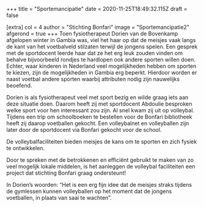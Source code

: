 +++
title = "Sportemancipatie"
date = 2020-11-25T18:49:32.115Z
draft = false

[extra]
col = 4
author = "Stichting Bonfari"
image = "Sportemancipatie2"
afgerond = true
+++
Toen fysiotherapeut Dorien van de Bovenkamp afgelopen winter in Gambia was, viel het haar op dat de meisjes vaak langs de kant van het voetbalveld stilzaten terwijl de jongens spelen. Een gesprek met de sportdocent leerde haar dat ze het erg leuk zouden vinden om behalve bijvoorbeeld rondjes te hardlopen ook andere sporten willen doen. Echter, waar kinderen in Nederland veel mogelijkheden hebben om sporten te kiezen, zijn de mogelijkheden in Gambia erg beperkt. Hierdoor worden er naast voetbal andere sporten waarbij attributen nodig zijn nauwelijks beoefend.

Dorien is als fysiotherapeut veel met sport bezig en wilde graag iets aan deze situatie doen. Daarom heeft zij met sportdocent Abdoulie besproken welke sport voor hen interessant zou zijn. Al snel kwam zij uit op volleybal. Tijdens een trip om schoolboeken te bestellen voor de Bonfari bibliotheek heeft zij daarop voetballen gekocht. Een volleybalnet en volleyballen zijn later door de sportdocent via Bonfari gekocht voor de school.

De volleybalfaciliteiten bieden meisjes de kans om te sporten en zich fysiek te ontwikkelen.

Door te spreken met de betrokkenen en efficiënt gebruikt te maken van zo veel mogelijk lokale middelen, is het aanleggen de volleybal faciliteiten een project dat stichting Bonfari graag ondersteunt!

In Dorien’s woorden: “Het is een erg fijn idee dat de meisjes straks tijdens de gymlessen kunnen volleyballen op het moment dat de jongens voetballen, in plaats van saai te wachten”.